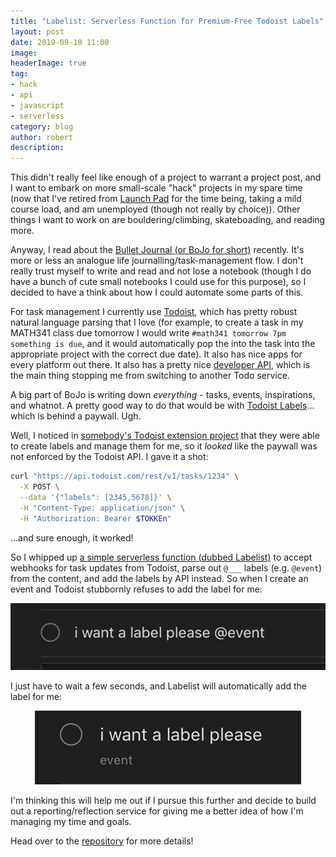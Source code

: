 ```yaml
---
title: "Labelist: Serverless Function for Premium-Free Todoist Labels"
layout: post
date: 2019-09-10 11:00
image: 
headerImage: true
tag:
- hack
- api
- javascript
- serverless
category: blog
author: robert
description: 
---
```


This didn't really feel like enough of a project to warrant a project post, and
I want to embark on more small-scale "hack" projects in my spare time (now that
I've retired from [Launch Pad](https://bobheadxi.dev/tags/#launch-pad) for the
time being, taking a mild course load, and am unemployed (though not really by
choice)). Other things I want to work on are bouldering/climbing, skateboading,
and reading more.

Anyway, I read about the [Bullet Journal (or BoJo for short)](https://bulletjournal.com/)
recently. It's more or less an analogue life journalling/task-management flow.
I don't really trust myself to write and read and not lose a notebook (though
I do have a bunch of cute small notebooks I could use for this purpose), so I
decided to have a think about how I could automate some parts of this.

For task management I currently use [Todoist](https://todoist.com), which has
pretty robust natural language parsing that I love (for example, to create a task
in my MATH341 class due tomorrow I would write `#math341 tomorrow 7pm something is due`,
and it would automatically pop the into the task into the appropriate project
with the correct due date). It also has nice apps for every platform out there.
It also has a pretty nice [developer API](https://developer.todoist.com/sync/v8/),
which is the main thing stopping me from switching to another Todo service.

A big part of BoJo is writing down *everything* - tasks, events, inspirations,
and whatnot. A pretty good way to do that would be with
[Todoist Labels](https://get.todoist.help/hc/en-us/articles/205195042-Labels)...
which is behind a paywall. Ugh.

Well, I noticed in [somebody's Todoist extension project](https://kanban.ist)
that they were able to create labels and manage them for me, so it *looked* like
the paywall was not enforced by the Todoist API. I gave it a shot:

```sh
curl "https://api.todoist.com/rest/v1/tasks/1234" \
  -X POST \
  --data '{"labels": [2345,5678]}' \
  -H "Content-Type: application/json" \
  -H "Authorization: Bearer $TOKKEn"
```

...and sure enough, it worked!

So I whipped up [a simple serverless function (dubbed Labelist)](https://github.com/bobheadxi/labelist)
to accept webhooks for task updates from Todoist, parse out `@___` labels (e.g. `@event`)
from the content, and add the labels by API instead. So when I create an event
and Todoist stubbornly refuses to add the label for me:

<p align="center">
  <img src="https://github.com/bobheadxi/labelist/raw/master/.static/example_before.png">
</p>

I just have to wait a few seconds, and Labelist will automatically add the label
for me:

<p align="center">
  <img src="https://github.com/bobheadxi/labelist/raw/master/.static/example_after.png">
</p>

I'm thinking this will help me out if I pursue this further and decide to build
out a reporting/reflection service for giving me a better idea of how I'm
managing my time and goals.

Head over to the [repository](https://github.com/bobheadxi/labelist) for more
details!
